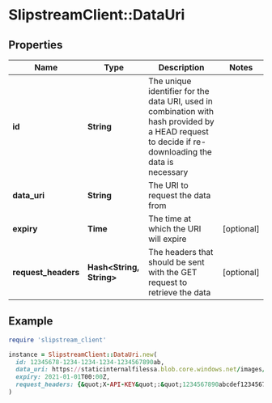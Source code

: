 # SlipstreamClient::DataUri

## Properties

| Name | Type | Description | Notes |
| ---- | ---- | ----------- | ----- |
| **id** | **String** | The unique identifier for the data URI, used in combination with hash provided by a HEAD request to decide if re-downloading the data is necessary |  |
| **data_uri** | **String** | The URI to request the data from |  |
| **expiry** | **Time** | The time at which the URI will expire | [optional] |
| **request_headers** | **Hash&lt;String, String&gt;** | The headers that should be sent with the GET request to retrieve the data | [optional] |

## Example

```ruby
require 'slipstream_client'

instance = SlipstreamClient::DataUri.new(
  id: 12345678-1234-1234-1234-1234567890ab,
  data_uri: https://staticinternalfilessa.blob.core.windows.net/images/Slipstream_tree.pdf?sp&#x3D;r&amp;st&#x3D;2024-01-31T22:40:26Z&amp;se&#x3D;2026-01-02T06:40:26Z&amp;spr&#x3D;https&amp;sv&#x3D;2022-11-02&amp;sr&#x3D;b&amp;sig&#x3D;lbt2HQSdD%2BFG6x5hJK%2Brk2yZhMcZLqhiUm0tsu8xZ7E%3D,
  expiry: 2021-01-01T00:00Z,
  request_headers: {&quot;X-API-KEY&quot;:&quot;1234567890abcdef1234567890abcdef&quot;,&quot;user-agent&quot;:&quot;slipstream/1.0.0&quot;,&quot;x-practice-site&quot;:&quot;dentallyuk34554&quot;}
)
```

